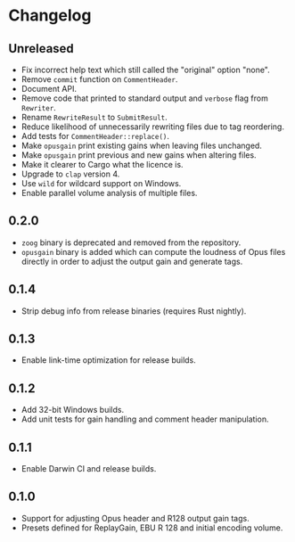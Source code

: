 # Changelog

## Unreleased

* Fix incorrect help text which still called the "original" option "none".
* Remove `commit` function on `CommentHeader`.
* Document API.
* Remove code that printed to standard output and `verbose` flag from `Rewriter`.
* Rename `RewriteResult` to `SubmitResult`.
* Reduce likelihood of unnecessarily rewriting files due to tag reordering.
* Add tests for `CommentHeader::replace()`.
* Make `opusgain` print existing gains when leaving files unchanged.
* Make `opusgain` print previous and new gains when altering files.
* Make it clearer to Cargo what the licence is.
* Upgrade to `clap` version 4.
* Use `wild` for wildcard support on Windows.
* Enable parallel volume analysis of multiple files.

## 0.2.0

* `zoog` binary is deprecated and removed from the repository.
* `opusgain` binary is added which can compute the loudness of Opus files
  directly in order to adjust the output gain and generate tags.

## 0.1.4

* Strip debug info from release binaries (requires Rust nightly).

## 0.1.3

* Enable link-time optimization for release builds.

## 0.1.2

* Add 32-bit Windows builds.
* Add unit tests for gain handling and comment header manipulation.

## 0.1.1

* Enable Darwin CI and release builds.

## 0.1.0

* Support for adjusting Opus header and R128 output gain tags.
* Presets defined for ReplayGain, EBU R 128 and initial encoding volume.
